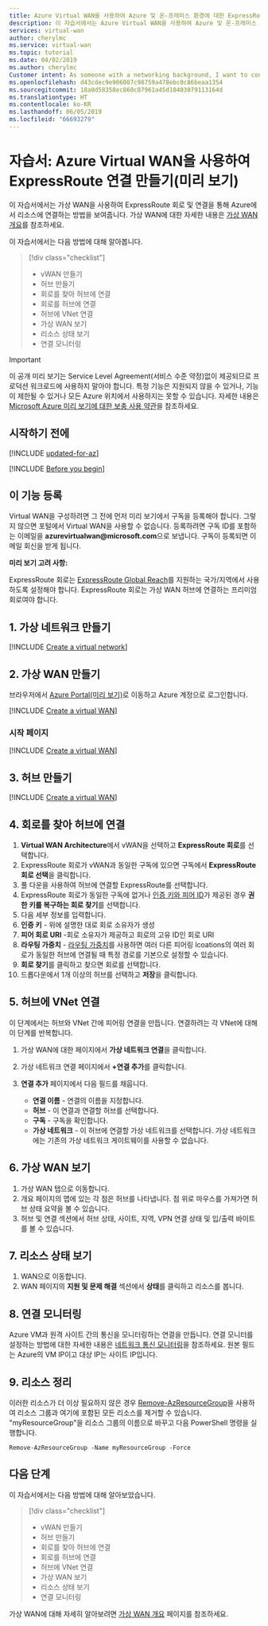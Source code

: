 ```yaml
---
title: Azure Virtual WAN을 사용하여 Azure 및 온-프레미스 환경에 대한 ExpressRoute 연결 생성 | Microsoft Docs
description: 이 자습서에서는 Azure Virtual WAN을 사용하여 Azure 및 온-프레미스 환경에 대한 ExpressRoute 연결을 만드는 방법을 알아봅니다.
services: virtual-wan
author: cherylmc
ms.service: virtual-wan
ms.topic: tutorial
ms.date: 04/02/2019
ms.author: cherylmc
Customer intent: As someone with a networking background, I want to connect my corporate on-premises network(s) to my VNets using Virtual WAN and ExpressRoute.
ms.openlocfilehash: d43cdec9e906087c98759a478ebc0c86beaa1354
ms.sourcegitcommit: 18a0d58358ec860c87961a45d10403079113164d
ms.translationtype: HT
ms.contentlocale: ko-KR
ms.lasthandoff: 06/05/2019
ms.locfileid: "66693279"
---
```

# <a name="tutorial-create-an-expressroute-association-using-azure-virtual-wan-preview"></a>자습서: Azure Virtual WAN을 사용하여 ExpressRoute 연결 만들기(미리 보기)

이 자습서에서는 가상 WAN을 사용하여 ExpressRoute 회로 및 연결을 통해 Azure에서 리소스에 연결하는 방법을 보여줍니다. 가상 WAN에 대한 자세한 내용은 [가상 WAN 개요](virtual-wan-about.md)를 참조하세요.

이 자습서에서는 다음 방법에 대해 알아봅니다.

> [!div class="checklist"]
> * vWAN 만들기
> * 허브 만들기
> * 회로를 찾아 허브에 연결
> * 회로를 허브에 연결
> * 허브에 VNet 연결
> * 가상 WAN 보기
> * 리소스 상태 보기
> * 연결 모니터링

> [!IMPORTANT]
> 이 공개 미리 보기는 Service Level Agreement(서비스 수준 약정)없이 제공되므로 프로덕션 워크로드에 사용하지 말아야 합니다. 특정 기능은 지원되지 않을 수 있거나, 기능이 제한될 수 있거나 모든 Azure 위치에서 사용하지는 못할 수 있습니다. 자세한 내용은 [Microsoft Azure 미리 보기에 대한 보충 사용 약관](https://azure.microsoft.com/support/legal/preview-supplemental-terms/)을 참조하세요.
>

## <a name="before-you-begin"></a>시작하기 전에

[!INCLUDE [updated-for-az](../../includes/updated-for-az.md)]

[!INCLUDE [Before you begin](../../includes/virtual-wan-tutorial-vwan-before-include.md)]

## <a name="register"></a>이 기능 등록

Virtual WAN을 구성하려면 그 전에 먼저 미리 보기에서 구독을 등록해야 합니다. 그렇지 않으면 포털에서 Virtual WAN을 사용할 수 없습니다. 등록하려면 구독 ID를 포함하는 이메일을 **azurevirtualwan\@microsoft.com**으로 보냅니다. 구독이 등록되면 이메일 회신을 받게 됩니다.

**미리 보기 고려 사항:**

ExpressRoute 회로는 [ExpressRoute Global Reach](https://docs.microsoft.com/azure/expressroute/expressroute-faqs#where-is-expressroute-global-reach-supported)를 지원하는 국가/지역에서 사용하도록 설정해야 합니다.
ExpressRoute 회로는 가상 WAN 허브에 연결하는 프리미엄 회로여야 합니다. 

## <a name="vnet"></a>1. 가상 네트워크 만들기

[!INCLUDE [Create a virtual network](../../includes/virtual-wan-tutorial-vnet-include.md)]

## <a name="openvwan"></a>2. 가상 WAN 만들기

브라우저에서 [Azure Portal(미리 보기)](https://aka.ms/azurevirtualwanpreviewfeatures)로 이동하고 Azure 계정으로 로그인합니다.

[!INCLUDE [Create a virtual WAN](../../includes/virtual-wan-tutorial-vwan-include.md)]

### <a name="getting-started-page"></a>시작 페이지

[!INCLUDE [Create a virtual WAN](../../includes/virtual-wan-tutorial-gettingstarted-include.md)]

## <a name="hub"></a>3. 허브 만들기

[!INCLUDE [Create a virtual WAN](../../includes/virtual-wan-tutorial-hub-include.md)]

## <a name="hub"></a>4. 회로를 찾아 허브에 연결

1. **Virtual WAN Architecture**에서 vWAN을 선택하고 **ExpressRoute 회로**를 선택합니다.
1. ExpressRoute 회로가 vWAN과 동일한 구독에 있으면 구독에서 **ExpressRoute 회로 선택**을 클릭합니다. 
1. 풀 다운을 사용하여 허브에 연결할 ExpressRoute를 선택합니다.
1. ExpressRoute 회로가 동일한 구독에 없거나 [인증 키와 피어 ID](../expressroute/expressroute-howto-linkvnet-portal-resource-manager.md)가 제공된 경우 **권한 키를 복구하는 회로 찾기**를 선택합니다.
1. 다음 세부 정보를 입력합니다.
1. **인증 키** - 위에 설명한 대로 회로 소유자가 생성
1. **피어 회로 URI** -회로 소유자가 제공하고 회로의 고유 ID인 회로 URI
1. **라우팅 가중치** - [라우팅 가중치](../expressroute/expressroute-optimize-routing.md)를 사용하면 여러 다른 피어링 lcoations의 여러 회로가 동일한 허브에 연결될 때 특정 경로를 기본으로 설정할 수 있습니다.
1. **회로 찾기**를 클릭하고 찾으면 회로를 선택합니다.
1. 드롭다운에서 1개 이상의 허브를 선택하고 **저장**을 클릭합니다.

## <a name="vnet"></a>5. 허브에 VNet 연결

이 단계에서는 허브와 VNet 간에 피어링 연결을 만듭니다. 연결하려는 각 VNet에 대해 이 단계를 반복합니다.

1. 가상 WAN에 대한 페이지에서 **가상 네트워크 연결**을 클릭합니다.
2. 가상 네트워크 연결 페이지에서 **+연결 추가**를 클릭합니다.
3. **연결 추가** 페이지에서 다음 필드를 채웁니다.

    * **연결 이름** - 연결의 이름을 지정합니다.
    * **허브** - 이 연결과 연결할 허브를 선택합니다.
    * **구독** - 구독을 확인합니다.
    * **가상 네트워크** - 이 허브에 연결할 가상 네트워크를 선택합니다. 가상 네트워크에는 기존의 가상 네트워크 게이트웨이를 사용할 수 없습니다.


## <a name="viewwan"></a>6. 가상 WAN 보기

1. 가상 WAN 탭으로 이동합니다.
2. 개요 페이지의 맵에 있는 각 점은 허브를 나타냅니다. 점 위로 마우스를 가져가면 허브 상태 요약을 볼 수 있습니다.
3. 허브 및 연결 섹션에서 허브 상태, 사이트, 지역, VPN 연결 상태 및 입/출력 바이트를 볼 수 있습니다.

## <a name="viewhealth"></a>7. 리소스 상태 보기

1. WAN으로 이동합니다.
2. WAN 페이지의 **지원 및 문제 해결** 섹션에서 **상태**를 클릭하고 리소스를 봅니다.

## <a name="connectmon"></a>8. 연결 모니터링

Azure VM과 원격 사이트 간의 통신을 모니터링하는 연결을 만듭니다. 연결 모니터를 설정하는 방법에 대한 자세한 내용은 [네트워크 통신 모니터링](~/articles/network-watcher/connection-monitor.md)을 참조하세요. 원본 필드는 Azure의 VM IP이고 대상 IP는 사이트 IP입니다.

## <a name="cleanup"></a>9. 리소스 정리

이러한 리소스가 더 이상 필요하지 않은 경우 [Remove-AzResourceGroup](/powershell/module/az.resources/remove-azresourcegroup)을 사용하여 리소스 그룹과 여기에 포함된 모든 리소스를 제거할 수 있습니다. "myResourceGroup"을 리소스 그룹의 이름으로 바꾸고 다음 PowerShell 명령을 실행합니다.

```azurepowershell-interactive
Remove-AzResourceGroup -Name myResourceGroup -Force
```

## <a name="next-steps"></a>다음 단계

이 자습서에서는 다음 방법에 대해 알아보았습니다.

> [!div class="checklist"]
> * vWAN 만들기
> * 허브 만들기
> * 회로를 찾아 허브에 연결
> * 회로를 허브에 연결
> * 허브에 VNet 연결
> * 가상 WAN 보기
> * 리소스 상태 보기
> * 연결 모니터링

가상 WAN에 대해 자세히 알아보려면 [가상 WAN 개요](virtual-wan-about.md) 페이지를 참조하세요.
